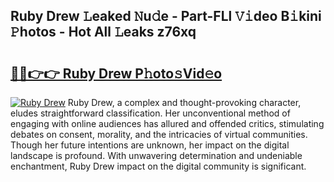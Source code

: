 ## Ruby Drew 𝙻eaked 𝙽u𝚍e - Part-FLl 𝚅𝚒deo B𝚒kini 𝙿hotos - Hot All 𝙻eaks z76xq

# <h2><a href="http://ld0b4xb.urlbe.top/?page=Ruby+Drew">🔗🔗👉👉 Ruby Drew P𝚑oto𝚜Vid𝚎o</a></h2>

[![Ruby Drew](https://i.imgur.com/eBuTRDB.gif)](http://ld0b4xb.urlbe.top/?page=Ruby+Drew)
Ruby Drew, a complex and thought-provoking character, eludes straightforward classification. Her unconventional method of engaging with online audiences has allured and offended critics, stimulating debates on consent, morality, and the intricacies of virtual communities. Though her future intentions are unknown, her impact on the digital landscape is profound. With unwavering determination and undeniable enchantment, Ruby Drew impact on the digital community is significant.
